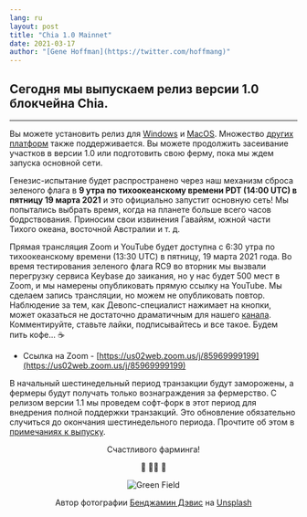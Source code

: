 ```yaml
---
lang: ru
layout: post
title: "Chia 1.0 Mainnet"
date: 2021-03-17
author: "[Gene Hoffman](https://twitter.com/hoffmang)"
---
```


## Сегодня мы выпускаем релиз версии 1.0 блокчейна Chia.

***

Вы можете установить релиз для [Windows](https://download.chia.net/latest/Setup-Win64.exe) и [MacOS](https://download.chia.net/latest/Setup-MacOS.dmg). Множество [других платформ](https://github.com/Chia-Network/chia-blockchain/wiki/INSTALL) также поддерживается. Вы можете продолжить засеивание участков в версии 1.0 или подготовить свою ферму, пока мы ждем запуска основной сети.

Генезис-испытание будет распространено через наш механизм сброса зеленого флага в **9 утра по тихоокеанскому времени PDT (14:00 UTC) в пятницу 19 марта 2021** и это официально запустит основную сеть! Мы попытались выбрать время, когда на планете больше всего часов бодрствования. Приносим свои извинения Гавайям, южной части Тихого океана, восточной Австралии и т. д.

Прямая трансляция Zoom и YouTube будет доступна с 6:30 утра по тихоокеанскому времени (13:30 UTC) в пятницу, 19 марта 2021 года. Во время тестирования зеленого флага RC9 во вторник мы вызвали перегрузку сервиса Keybase до заикания, но у нас будет 500 мест в Zoom, и мы намерены опубликовать прямую ссылку на YouTube. Мы сделаем запись трансляции, но можем не опубликовать повтор. Наблюдение за тем, как Девопс-специалист нажимает на кнопки, может оказаться не достаточно драматичным для нашего [канала](https://www.youtube.com/channel/UChFkJ3OAUvnHZdiQISWdWPA). Комментируйте, ставьте лайки, подписывайтесь и все такое. Будем пить кофе... ☕️

- Ссылка на Zoom - [https://us02web.zoom.us/j/85969999199](https://us02web.zoom.us/j/85969999199)

В начальный шестинедельный период транзакции будут заморожены, а фермеры будут получать только вознаграждения за фермерство. С релизом версии 1.1 мы проведем софт-форк в этот период для внедрения полной поддержки транзакций. Это обновление обязательно случиться до окончания шестинедельного периода. Прочтите об этом в [примечаниях к выпуску](https://github.com/Chia-Network/chia-blockchain/blob/main/CHANGELOG.md).

<p align=center>Счастливого фарминга!</p>
<p align=center>🚜 👩‍🌾 🌱</p>

<p align="center">
  <img src="/assets/benjamin-davies-Zm2n2O7Fph4-unsplash.jpg" alt="Green Field">
</p>

<p align=center>Автор фотографии <a href="https://unsplash.com/@bendavisual?utm_source=unsplash&utm_medium=referral&utm_content=creditCopyText"> Бенджамин Дэвис</a> на <a href="/?utm_source=unsplash&utm_mediumCredium&hl=ru&hl=ru&utm_medium_referments">Unsplash</a></p>
